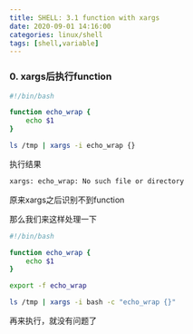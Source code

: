 ```yaml
---
title: SHELL: 3.1 function with xargs
date: 2020-09-01 14:16:00
categories: linux/shell
tags: [shell,variable]
---
```


### 0. xargs后执行function
``` bash
#!/bin/bash

function echo_wrap {
    echo $1
}

ls /tmp | xargs -i echo_wrap {}
```
执行结果
``` bash
xargs: echo_wrap: No such file or directory
```

原来xargs之后识别不到function

那么我们来这样处理一下

``` bash
#!/bin/bash

function echo_wrap {
    echo $1
}

export -f echo_wrap

ls /tmp | xargs -i bash -c "echo_wrap {}"
```

再来执行，就没有问题了